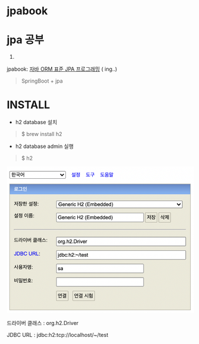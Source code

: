 # jpabook

jpa 공부
=============

1.

jpabook: [자바 ORM 표준 JPA 프로그래밍](http://www.kyobobook.co.kr/product/detailViewKor.laf?ejkGb=KOR&mallGb=KOR&barcode=9788960777330) (
ing..)

> SpringBoot + jpa

# INSTALL

- h2 database 설치

> $ brew install h2

- h2 database admin 실행

> $ h2

![h2 admin setting](./readme/images/h2_setting.png)

드라이버 클래스 : org.h2.Driver

JDBC URL : jdbc:h2:tcp://localhost/~/test